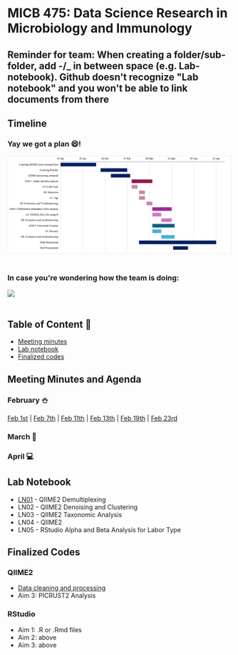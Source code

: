 # MICB 475: Data Science Research in Microbiology and Immunology
## Reminder for team: When creating a folder/sub-folder, add -/_ in between space (e.g. Lab-notebook). Github doesn't recognize "Lab notebook" and you won't be able to link documents from there
## Timeline
### Yay we got a plan 😄!
<img src= "/Team-proposal/weekly timeline.png">
<br><br> 

### In case you're wondering how the team is doing:

<img src="https://user-images.githubusercontent.com/74038190/212897782-96581536-54a0-4b87-87b4-5e55f95e8a8b.gif" width="300">
<br><br>


## Table of Content 🔖
  * [Meeting minutes](#meeting-minutes-and-agenda)
  * [Lab notebook](#lab-notebook)
  * [Finalized codes](#finalized-codes)


## Meeting Minutes and Agenda
### February ⛄
[Feb 1st](/Meeting_minutes/2025-02-01.md) | [Feb 7th](/Meeting_minutes/2025-02-07.md) | [Feb 11th](/Meeting_minutes/2025-02-11.md) | [Feb 13th](/Meeting_minutes/2025-02-13.md) | [Feb 19th](/Meeting_minutes/2025-02-19.md) | [Feb 23rd](/Meeting_minutes/2025-02-23.md) 
### March 🌸

### April 💻

## Lab Notebook 
 * [LN01](/Lab-notebook/LN01.md) - QIIME2 Demultiplexing
 * LN02 - QIIME2 Denoising and Clustering
 * LN03 - QIIME2 Taxonomic Analysis
 * LN04 - QIIME2
 * LN05 - RStudio Alpha and Beta Analysis for Labor Type

## Finalized Codes
### QIIME2
 * [Data cleaning and processing](/QIIME2-Analysis/QIIME2-Data-Processing-Script.txt) 
 * Aim 3: PICRUST2 Analysis
### RStudio
 * Aim 1: .R or .Rmd files
 * Aim 2: above
 * Aim 3: above

